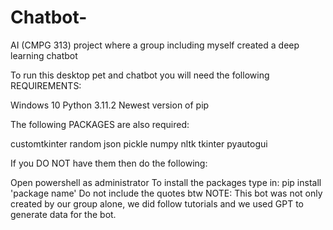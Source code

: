# Chatbot-
AI (CMPG 313) project where a group including myself created a deep learning chatbot

To run this desktop pet and chatbot you will need the following REQUIREMENTS:

Windows 10 Python 3.11.2 Newest version of pip

The following PACKAGES are also required:

customtkinter random json pickle numpy nltk tkinter pyautogui

If you DO NOT have them then do the following:

Open powershell as administrator
To install the packages type in: pip install 'package name'
Do not include the quotes btw
NOTE: This bot was not only created by our group alone, we did follow tutorials and we used GPT to generate data for the bot.
